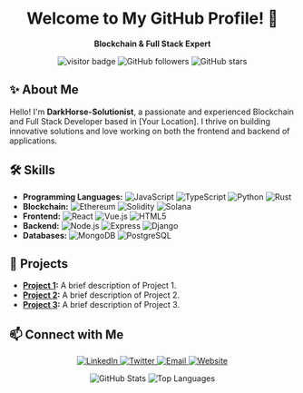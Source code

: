 

<h1 align="center">Welcome to My GitHub Profile! 👋</h1>

<p align="center">
  <strong>Blockchain & Full Stack Expert</strong>
</p>

<p align="center">
  <img src="https://visitor-badge.laobi.icu/badge?page_id=your-username.your-repo-name" alt="visitor badge"/>
  <img src="https://img.shields.io/github/followers/your-username?style=social" alt="GitHub followers"/>
  <img src="https://img.shields.io/github/stars/your-username?style=social" alt="GitHub stars"/>
</p>

## ✨ About Me

Hello! I'm **DarkHorse-Solutionist**, a passionate and experienced Blockchain and Full Stack Developer based in [Your Location]. I thrive on building innovative solutions and love working on both the frontend and backend of applications.

## 🛠️ Skills

- **Programming Languages:** ![JavaScript](https://img.shields.io/badge/-JavaScript-F7DF1E?style=flat&logo=javascript&logoColor=black) ![TypeScript](https://img.shields.io/badge/-TypeScript-007ACC?style=flat&logo=typescript&logoColor=white) ![Python](https://img.shields.io/badge/-Python-3776AB?style=flat&logo=python&logoColor=white) ![Rust](https://img.shields.io/badge/-Rust-000000?style=flat&logo=rust&logoColor=white)
- **Blockchain:** ![Ethereum](https://img.shields.io/badge/-Ethereum-3C3C3D?style=flat&logo=ethereum&logoColor=white) ![Solidity](https://img.shields.io/badge/-Solidity-363636?style=flat&logo=solidity&logoColor=white) ![Solana](https://img.shields.io/badge/-Solana-9945FF?style=flat&logo=solana&logoColor=white)
- **Frontend:** ![React](https://img.shields.io/badge/-React-61DAFB?style=flat&logo=react&logoColor=black) ![Vue.js](https://img.shields.io/badge/-Vue.js-4FC08D?style=flat&logo=vue.js&logoColor=white) ![HTML5](https://img.shields.io/badge/-HTML5-E34F26?style=flat&logo=html5&logoColor=white)
- **Backend:** ![Node.js](https://img.shields.io/badge/-Node.js-339933?style=flat&logo=node.js&logoColor=white) ![Express](https://img.shields.io/badge/-Express-000000?style=flat&logo=express&logoColor=white) ![Django](https://img.shields.io/badge/-Django-092E20?style=flat&logo=django&logoColor=white)
- **Databases:** ![MongoDB](https://img.shields.io/badge/-MongoDB-47A248?style=flat&logo=mongodb&logoColor=white) ![PostgreSQL](https://img.shields.io/badge/-PostgreSQL-336791?style=flat&logo=postgresql&logoColor=white)

## 🚀 Projects

- **[Project 1](https://link-to-project1.com):** A brief description of Project 1.
- **[Project 2](https://link-to-project2.com):** A brief description of Project 2.
- **[Project 3](https://link-to-project3.com):** A brief description of Project 3.

## 📫 Connect with Me

<p align="center">
  <a href="https://www.linkedin.com/in/your-profile" target="_blank">
    <img src="https://img.shields.io/badge/-LinkedIn-0077B5?style=flat&logo=linkedin&logoColor=white" alt="LinkedIn">
  </a>
  <a href="https://twitter.com/your-profile" target="_blank">
    <img src="https://img.shields.io/badge/-Twitter-1DA1F2?style=flat&logo=twitter&logoColor=white" alt="Twitter">
  </a>
  <a href="mailto:your-email@example.com">
    <img src="https://img.shields.io/badge/-Email-D14836?style=flat&logo=gmail&logoColor=white" alt="Email">
  </a>
  <a href="https://your-website.com" target="_blank">
    <img src="https://img.shields.io/badge/-Website-000000?style=flat&logo=wordpress&logoColor=white" alt="Website">
  </a>
</p>

<p align="center">
  <img src="https://github-readme-stats.vercel.app/api?username=your-username&show_icons=true&theme=radical" alt="GitHub Stats">
  <img src="https://github-readme-stats.vercel.app/api/top-langs/?username=your-username&layout=compact&theme=radical" alt="Top Languages">
</p>
